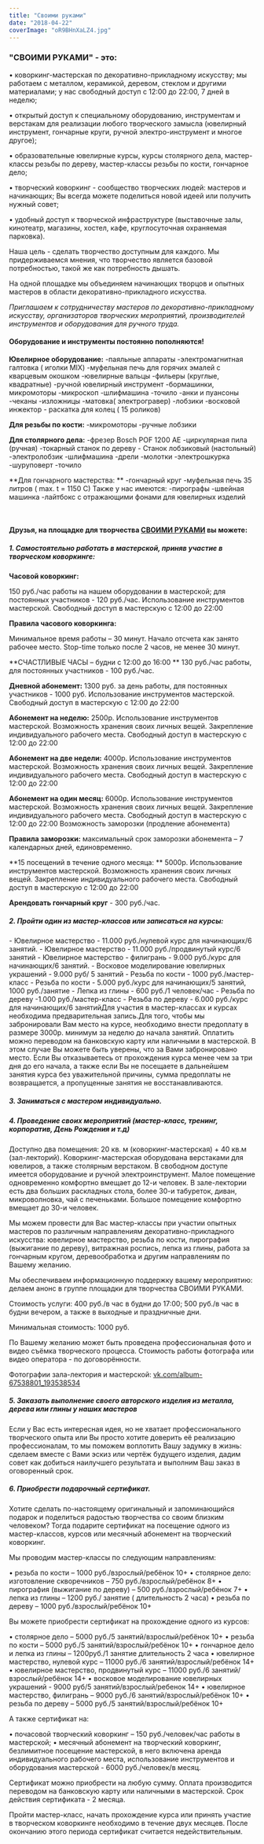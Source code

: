 ```yaml
---
title: "Своими руками"
date: "2018-04-22"
coverImage: "oR9BHnXaLZ4.jpg"
---
```


### "СВОИМИ РУКАМИ" - это:

• коворкинг-мастерская по декоративно-прикладному искусству; мы работаем с металлом, керамикой, деревом, стеклом и другими материалами; у нас свободный доступ с 12:00 до 22:00, 7 дней в неделю;

• открытый доступ к специальному оборудованию, инструментам и верстакам для реализации любого творческого замысла (ювелирный инструмент, гончарные круги, ручной электро-инструмент и многое другое);

• образовательные ювелирные курсы, курсы столярного дела, мастер-классы резьбы по дереву, мастер-классы резьбы по кости, гончарное дело;

• творческий коворкинг - сообщество творческих людей: мастеров и начинающих; Вы всегда можете поделиться новой идеей или получить нужный совет;

• удобный доступ к творческой инфраструктуре (выставочные залы, кинотеатр, магазины, хостел, кафе, круглосуточная охраняемая парковка).

Наша цель - сделать творчество доступным для каждого. Мы придерживаемся мнения, что творчество является базовой потребностью, такой же как потребность дышать.

На одной площадке мы объединяем начинающих творцов и опытных мастеров в области декоративно-прикладного искусства.

_Приглашаем к сотрудничеству мастеров по декоративно-прикладному искусству, организаторов творческих мероприятий, производителей инструментов и оборудования для ручного труда._

#### Оборудование и инструменты постоянно пополняются!

**Ювелирное оборудование:** \-паяльные аппараты -электромагнитная галтовка ( иголки MIX) -муфельная печь для горячих эмалей с кварцевым окошком -ювелирные вальцы -фильеры (круглые, квадратные) -ручной ювелирный инструмент -бормашинки, микромоторы -микроскоп -шлифмашина -точило -анки и пуансоны -чеканы -изложницы -матовка( электрогравер) -лобзики -восковой инжектор - раскатка для колец ( 15 роликов)

**Для резьбы по кости:** \-микромоторы -ручные лобзики

**Для столярного дела:** \-фрезер Bosch POF 1200 AE -циркулярная пила (ручная) -токарный станок по дереву - Станок лобзиковый (настольный) -электролобзик -шлифмашина -дрели -молотки -электрошкурка -шуруповерт -точило

**Для гончарного мастерства: ** -гончарный круг -муфельная печь 35 литров ( max. t = 1150 С) Также у нас имеются: -пирографы -швейная машинка -лайтбокс с отражающими фонами для ювелирных изделий

 

#### Друзья, на площадке для творчества [СВОИМИ РУКАМИ](https://vk.com/svoymyrukamy) вы можете:

##### 1\. Самостоятельно работать в мастерской, приняв участие в творческом коворкинге:

**Часовой коворкинг:**

150 руб./час работы на нашем оборудовании в мастерской; для постоянных участников - 120 руб./час. Использование инструментов мастерской. Свободный доступ в мастерскую с 12:00 до 22:00

**Правила часового коворкинга:** 

Минимальное время работы – 30 минут. Начало отсчета как занято рабочее место. Stop-time только после 2 часов, не менее 30 минут.

**СЧАСТЛИВЫЕ ЧАСЫ – будни с 12:00 до 16:00 ** 130 руб./час работы, для постоянных участников - 100 руб./час.

**Дневной абонемент:** 1300 руб. за день работы, для постоянных участников - 1000 руб. Использование инструментов мастерской. Свободный доступ в мастерскую с 12:00 до 22:00

**Абонемент на неделю:** 2500р. Использование инструментов мастерской. Возможность хранения своих личных вещей. Закрепление индивидуального рабочего места. Свободный доступ в мастерскую с 12:00 до 22:00

**Абонемент на две недели:** 4000р. Использование инструментов мастерской. Возможность хранения своих личных вещей. Закрепление индивидуального рабочего места. Свободный доступ в мастерскую с 12:00 до 22:00

**Абонемент на один месяц:** 6000р. Использование инструментов мастерской. Возможность хранения своих личных вещей. Закрепление индивидуального рабочего места. Свободный доступ в мастерскую с 12:00 до 22:00 Возможность заморозки (продление абонемента)

**Правила заморозки:** максимальный срок заморозки абонемента – 7 календарных дней, единовременно.

**15 посещений в течение одного месяца: ** 5000р. Использование инструментов мастерской. Возможность хранения своих личных вещей. Закрепление индивидуального рабочего места. Свободный доступ в мастерскую с 12:00 до 22:00

**Арендовать гончарный круг** - 300 руб./час.

##### 2\. Пройти один из мастер-классов или записаться на курсы:

\- Ювелирное мастерство - 11.000 руб./нулевой курс для начинающих/6 занятий. - Ювелирное мастерство - 11.000 руб./продвинутый курс/6 занятий - Ювелирное мастерство - филигрань - 9.000 руб./курс для начинающих/6 занятий. - Восковое моделирование ювелирных украшений - 9.000 руб/ 5 занятий - Резьба по кости - 1000 руб./мастер-класс - Резьба по кости - 5.000 руб./курс для начинающих/5 занятий, 1000 руб./занятие - Лепка из глины - 600 руб./1 человек/час - Резьба по дереву -1.000 руб./мастер-класс - Резьба по дереву - 6.000 руб./курс для начинающих/6 занятийДля участия в мастер-классах и курсах необходима предварительная запись.Для того, чтобы мы забронировали Вам место на курсе, необходимо внести предоплату в размере 3000р. минимум за неделю до начала занятий. Оплатить можно переводом на банковскую карту или наличными в мастерской. В этом случае Вы можете быть уверены, что за Вами забронировано место. Если Вы отказываетесь от прохождения курса менее чем за три дня до его начала, а также если Вы не посещаете в дальнейшем занятия курса без уважительной причины, сумма предоплаты не возвращается, а пропущенные занятия не восстанавливаются.

##### 3\. Заниматься с мастером индивидуально.

##### 4\. Проведение своих мероприятий (мастер-класс, тренинг, корпоратив, День Рождения и т.д)

Доступно два помещения: 20 кв. м (коворкинг-мастерская) + 40 кв.м (зал-лекторий). Коворкинг-мастерская оборудована верстаками для ювелиров, а также столярным верстаком. В свободном доступе имеется оборудование и ручной электроинструмент. Малое помещение одновременно комфортно вмещает до 12-и человек. В зале-лектории есть два больших раскладных стола, более 30-и табуреток, диван, микроволновка, чай с печеньками. Большое помещение комфортно вмещает до 30-и человек.

Мы можем провести для Вас мастер-классы при участии опытных мастеров по различным направлениям декоративно-прикладного искусства: ювелирное мастерство, резьба по кости, пирография (выжигание по дереву), витражная роспись, лепка из глины, работа за гончарным кругом, деревообработка и другим направлениям по Вашему желанию.

Мы обеспечиваем информационную поддержку вашему мероприятию: делаем анонс в группе площадки для творчества СВОИМИ РУКАМИ.

Стоимость услуги: 400 руб./в час в будни до 17:00; 500 руб./в час в будни вечером, а также в выходные и праздничные дни.

Минимальная стоимость: 1000 руб.

По Вашему желанию может быть проведена профессиональная фото и видео съёмка творческого процесса. Стоимость работы фотографа или видео оператора - по договорённости.

Фотографии зала-лектория и мастерской: [vk.com/album-67538801\_193538534](http://vk.com/album-67538801_193538534)

##### 5\. Заказать выполнение своего авторского изделия из металла, дерева или глины у наших мастеров

Если у Вас есть интересная идея, но не хватает профессионального творческого опыта или Вы просто хотите доверить её реализацию профессионалам, то мы поможем воплотить Вашу задумку в жизнь: сделаем вместе с Вами эскиз или чертёж будущего изделия, дадим совет как добиться наилучшего результата и выполним Ваш заказ в оговоренный срок.

##### 6\. Приобрести подарочный сертификат.

Хотите сделать по-настоящему оригинальный и запоминающийся подарок и поделиться радостью творчества со своим близким человеком? Тогда подарите сертификат на посещение одного из мастер-классов, курсов или месячный абонемент на творческий коворкинг.

Мы проводим мастер-классы по следующим направлениям:

• резьба по кости – 1000 руб./взрослый/ребёнок 10+ • столярное дело: изготовление скворечников – 750 руб./взрослый/ребёнок 8+ • пирография (выжигание по дереву) – 500 руб./взрослый/ребёнок 7+ • лепка из глины – 1200 руб./ занятие ( длительность 2 часа) • резьба по дереву – 1000 руб./взрослый/ребёнок 10+

Вы можете приобрести сертификат на прохождение одного из курсов:

• столярное дело – 5000 руб./5 занятий/взрослый/ребёнок 10+ • резьба по кости – 5000 руб./5 занятий/взрослый/ребёнок 10+ • гончарное дело и лепка из глины – 1200руб./1 занятие длительность 2 часа • ювелирное мастерство, нулевой курс – 11000 руб./6 занятий/взрослый/ребёнок 14+ • ювелирное мастерство, продвинутый курс – 11000 руб./6 занятий/взрослый/ребёнок 14+ • восковое моделирование ювелирных украшений - 9000 руб/5 занятий/взрослый/ребенок 14+ • ювелирное мастерство, филигрань – 9000 руб./6 занятий/взрослый/ребёнок 10+ • резьба по дереву – 5000 руб./5 занятий/взрослый/ребёнок 10+

А также сертификат на:

• почасовой творческий коворкинг – 150 руб./человек/час работы в мастерской; • месячный абонемент на творческий коворкинг, безлимитное посещение мастерской, в него включена аренда индивидуального рабочего места, использование инструментов и оборудования мастерской - 6000 руб./человек/в месяц.

Сертификат можно приобрести на любую сумму. Оплата производится переводом на банковскую карту или наличными в мастерской. Срок действия сертификата - 2 месяца.

Пройти мастер-класс, начать прохождение курса или принять участие в творческом коворкинге необходимо в течение двух месяцев. После окончанию этого периода сертификат считается недействительным.
